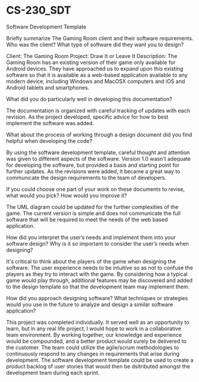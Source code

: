 # CS-230_SDT
Software Development Template

Briefly summarize The Gaming Room client and their software requirements. Who was the client? What type of software did they want you to design?

Client: The Gaming Room
Project: Draw It or Leave It
Description: The Gaming Room has an existing version of their game only available for Android devices. They have approached us to expand upon this existing software so that it is available as a web-based application available to any modern device, including Windows and MacOSX computers and iOS and Android tablets and smartphones. 

What did you do particularly well in developing this documentation?

The documentation is organized with careful tracking of updates with each revision. As the project developed, specific advice for how to best implement the software was added. 

What about the process of working through a design document did you find helpful when developing the code?

By using the software development template, careful thought and attention was given to different aspects of the software. Version 1.0 wasn't adequate for developing the software, but provided a basis and starting point for further updates. As the revisions were added, it became a great way to communicate the design requirements to the team of developers. 

If you could choose one part of your work on these documents to revise, what would you pick? How would you improve it?

The UML diagram could be updated for the further complexities of the game. The current version is simple and does not communicate the full software that will be required to meet the needs of the web based application.

How did you interpret the user’s needs and implement them into your software design? Why is it so important to consider the user’s needs when designing?

It's critical to think about the players of the game when designing the software. The user experience needs to be intuitive so as not to confuse the players as they try to interact with the game. By considering how a typical game would play through, additional features may be discovered and added to the design template so that the development team may implement them. 

How did you approach designing software? What techniques or strategies would you use in the future to analyze and design a similar software application?

This project was completed individually. It served well as an opportunity to learn, but in any real life project, I would hope to work in a collaborative team environment. By working together, our knowledge and experience would be compounded, and a better product would surely be delivered to the customer. The team could utilize the agile/scrum methodologies to continuously respond to any changes in requirements that arise during development. The software development template could be used to create a product backlog of user stories that would then be dsitributed amongst the development team during each sprint.

